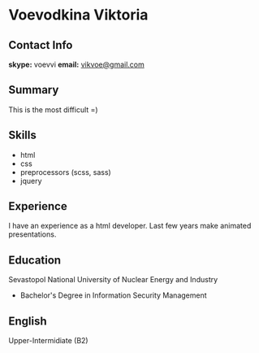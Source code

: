 # Voevodkina Viktoria

## Contact Info
**skype:** voevvi
**email:** vikvoe@gmail.com 

## Summary
This is the most difficult =) 

## Skills
* html
* css
* preprocessors (scss, sass)
* jquery

## Experience
I have an experience as a html developer. Last few years make animated presentations.

## Education
Sevastopol National University of Nuclear Energy and Industry
- Bachelor's Degree in Information Security Management

## English
Upper-Intermidiate (B2)
